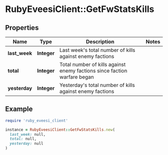 # RubyEveesiClient::GetFwStatsKills

## Properties

| Name | Type | Description | Notes |
| ---- | ---- | ----------- | ----- |
| **last_week** | **Integer** | Last week&#39;s total number of kills against enemy factions |  |
| **total** | **Integer** | Total number of kills against enemy factions since faction warfare began |  |
| **yesterday** | **Integer** | Yesterday&#39;s total number of kills against enemy factions |  |

## Example

```ruby
require 'ruby_eveesi_client'

instance = RubyEveesiClient::GetFwStatsKills.new(
  last_week: null,
  total: null,
  yesterday: null
)
```

